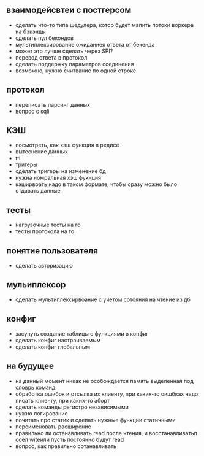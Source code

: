 ## взаимодейсвтеи с постгерсом
- сделать что-то типа шедулера, котор будет мапить потоки воркера на бэкэнды
- сделать пул бекондов
- мультиплексирование ожиданиея ответа от бекенда
- может это лучше сделать через SPI?
- перевод ответа в протокол
- сделать поддержку параметров соединения
- возможно, нужно считвание по одной строке

## протокол
- переписать парсинг данных
- вопрос с sqli

## КЭШ
- посмотреть, как хэш функция в редисе
- вытеснение данных
- ttl
- тригеры
- сделать тригеры на изменение бд
- нужна номральная хэш фукнция
- кэширвоать надо в таком формате, чтобы сразу можно было отдавать данные

## тесты
- нагрузочные тесты на го
- тесты протокола на го

## понятие пользователя
- сделать авторизацию

## мульиплексор
- сделать мультиплексирвоание с учетом сотояния на чтение из дб

## конфиг
- засунуть создание таблицы с функциями в конфиг
- сделать конфиг настраиваемым
- сделать конфиг глобальным

## на будущее
- на данный момент никак не особождается память выделенная под словрь команд
- обработка ошибок и отсылка их клиенту, при каких-то оишбках надо писать клиенту, при каких-то аборт
- сделать команды регистро независимыми
- нужно логирование
- почитать про статик и сделать нужные функции статичными
- переименовать расширение
- правильно ли останавливать read после чтения, и восстанавливатьп соел witeили пусть постоянно будут read
- вопрос, как правильно сотанавливать